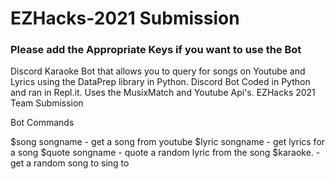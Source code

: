 # EZHacks-2021 Submission

### Please add the Appropriate Keys if you want to use the Bot

Discord Karaoke Bot that allows you to query for songs on Youtube and Lyrics using the DataPrep library in Python. Discord Bot Coded in Python and ran in Repl.it. Uses the MusixMatch and Youtube Api's. EZHacks 2021 Team Submission

Bot Commands

$song songname   - get a song from youtube
$lyric songname  - get lyrics for a song
$quote songname  - quote a random lyric from the song
$karaoke.        - get a random song to sing to
